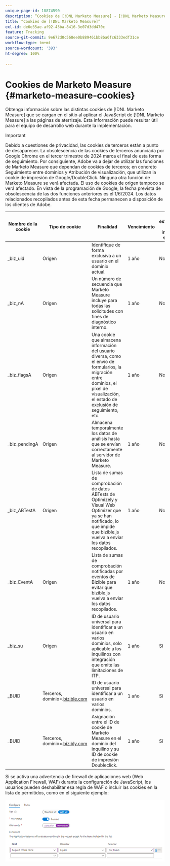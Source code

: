 ```yaml
---
unique-page-id: 18874590
description: “Cookies de [!DNL Marketo Measure] - [!DNL Marketo Measure]"
title: “Cookies de [!DNL Marketo Measure]”
exl-id: de6e35ae-af92-43ba-8416-3e07d3dd470c
feature: Tracking
source-git-commit: 9e672d0c568ee0b889461bb8ba6fc6333edf31ce
workflow-type: tm+mt
source-wordcount: '393'
ht-degree: 100%

---
```


# Cookies de Marketo Measure {#marketo-measure-cookies}

Obtenga información sobre las distintas cookies de [!DNL Marketo Measure] que se cargan en el sitio al aplicar el JavaScript de [!DNL Marketo Measure] a las páginas de aterrizaje. Esta información puede resultar útil para el equipo de desarrollo web durante la implementación.

>[!IMPORTANT]
>
>Debido a cuestiones de privacidad, las cookies de terceros están a punto de desaparecer. La obsolescencia de las cookies de terceros anunciada por Google Chrome en el tercer trimestre de 2024 marca el final de esta forma de seguimiento. Por consiguiente, Adobe va a dejar de utilizar las funciones de Marketo Measure que dependan de cookies de terceros; en concreto Seguimiento entre dominios y Atribución de visualización, que utilizan la cookie de impresión de Google/DoubleClick. Ninguna otra función de Marketo Measure se verá afectada. El uso de cookies de origen tampoco se verá afectado. En vista de la programación de Google, la fecha prevista de obsolescencia de las dos funciones anteriores es el 1/6/2024. Los datos relacionados recopilados antes de esta fecha permanecen a disposición de los clientes de Adobe.

<table>
<thead>
  <tr>
    <th>Nombre de la cookie</th>
    <th>Tipo de cookie</th>
    <th>Finalidad</th>
    <th>Vencimiento</th>
    <th>¿Tiene establecido el indicador seguro?<br></th>
    <th>¿Tiene establecido el indicador solo HTTP?</th>
    <th>Configurador de cookies</th>
  </tr>
</thead>
<tbody>
  <tr>
    <td>_biz_uid</td>
    <td>Origen</td>
    <td>Identifique de forma exclusiva a un usuario en el dominio actual.</td>
    <td>1 año</td>
    <td>No</td>
    <td>No</td>
    <td>bizible.js</td>
  </tr>
  <tr>
    <td>_biz_nA</td>
    <td>Origen</td>
    <td>Un número de secuencia que Marketo Measure incluye para todas las solicitudes con fines de diagnóstico interno.</td>
    <td>1 año</td>
    <td>No</td>
    <td>No</td>
    <td>bizible.js</td>
  </tr>
  <tr>
    <td>_biz_flagsA</td>
    <td>Origen</td>
    <td>Una cookie que almacena información del usuario diversa, como el envío de formularios, la migración entre dominios, el píxel de visualización, el estado de exclusión de seguimiento, etc.</td>
    <td>1 año</td>
    <td>No</td>
    <td>No</td>
    <td>bizible.js</td>
  </tr>
  <tr>
    <td>_biz_pendingA</td>
    <td>Origen</td>
    <td>Almacena temporalmente los datos de análisis hasta que se envían correctamente al servidor de Marketo Measure.</td>
    <td>1 año</td>
    <td>No</td>
    <td>No</td>
    <td>bizible.js</td>
  </tr>
  <tr>
    <td>_biz_ABTestA</td>
    <td>Origen</td>
    <td>Lista de sumas de comprobación de datos ABTests de Optimizely y Visual Web Optimizer que ya se han notificado, lo que impide que bizible.js vuelva a enviar los datos recopilados.</td>
    <td>1 año</td>
    <td>No</td>
    <td>No</td>
    <td>bizible.js</td>
  </tr>
  <tr>
    <td>_biz_EventA</td>
    <td>Origen</td>
    <td>Lista de sumas de comprobación notificadas por eventos de Bizible para evitar que bizible.js vuelva a enviar los datos recopilados.</td>
    <td>1 año</td>
    <td>No</td>
    <td>No</td>
    <td>bizible.js</td>
  </tr>
  <tr>
    <td>_biz_su</td>
    <td>Origen</td>
    <td>ID de usuario universal para identificar a un usuario en varios dominios, solo aplicable a los inquilinos con integración que omite las limitaciones de ITP.</td>
    <td>1 año</td>
    <td>Sí</td>
    <td>No</td>
    <td>Edgecast</td>
  </tr>
  <tr>
    <td>_BUID</td>
    <td>Terceros, dominio=.<a href="https://business.adobe.com/products/marketo/bizible.html?lang=es">bizible.com</a></td>
    <td>ID de usuario universal para identificar a un usuario en varios dominios.</td>
    <td>1 año</td>
    <td>Sí</td>
    <td>No</td>
    <td>Edgecast</td>
  </tr>
  <tr>
    <td>_BUID</td>
    <td>Terceros, dominio=.<a href="http://bizibly.com/">bizibly.com</a></td>
    <td>Asignación entre el ID de cookie de Marketo Measure en el dominio del inquilino y su ID de cookie de impresión Doubleclick.</td>
    <td>1 año</td>
    <td>Sí</td>
    <td>No</td>
    <td>Edgecast</td>
  </tr>
</tbody>
</table>

Si se activa una advertencia de firewall de aplicaciones web (Web Application Firewall, WAF) durante la configuración de JavaScript, los usuarios pueden deshabilitar esa regla de WAF o incluir las cookies en la lista de permitidos, como en el siguiente ejemplo:

![](assets/marketo-measure-cookies-1.png)
